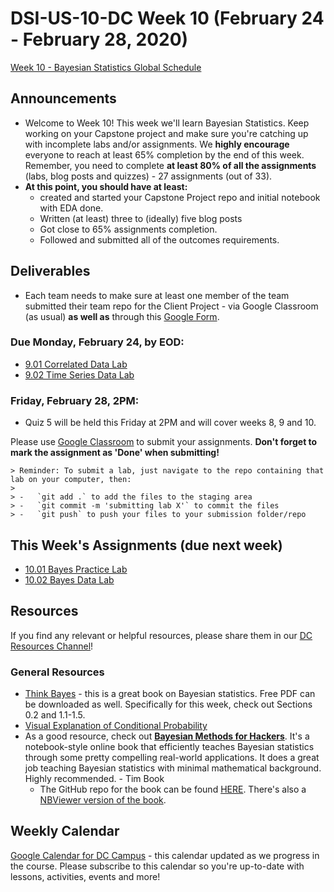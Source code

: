 # DSI-US-10-DC Week 10 (February 24 - February 28, 2020)

[Week 10 - Bayesian Statistics Global Schedule](https://git.generalassemb.ly/DSI-US-10/course-info#week-10---bayesian-statistics-february-24---february-28)

## Announcements

-   Welcome to Week 10! This week we'll learn Bayesian Statistics. Keep working on your Capstone project and make sure you're catching up with incomplete labs and/or assignments. We **highly encourage** everyone to reach at least 65% completion by the end of this week. Remember, you need to complete **at least 80% of all the assignments** (labs, blog posts and quizzes) - 27 assignments (out of 33).
-   **At this point, you should have at least:**
    -   created and started your Capstone Project repo and initial notebook with EDA done.
    -   Written (at least) three to (ideally) five blog posts
    -   Got close to 65% assignments completion.
    -   Followed and submitted all of the outcomes requirements.

## Deliverables

-   Each team needs to make sure at least one member of the team submitted their team repo for the Client Project - via Google Classroom (as usual) **as well as** through this [Google Form](https://forms.gle/QCFqgUaRuSqYFk1u9).

### **Due Monday, February 24, by EOD:**

-   [9.01 Correlated Data Lab](https://git.generalassemb.ly/DSI-US-10/9.01-lab-correlated-data)
-   [9.02 Time Series Data Lab](https://git.generalassemb.ly/DSI-US-10/9.02-lab-time-series-arima)

### **Friday, February 28, 2PM:**
-   Quiz 5 will be held this Friday at 2PM and will cover weeks 8, 9 and 10.

Please use [Google Classroom](https://classroom.google.com) to submit your assignments. **Don't forget to mark the assignment as 'Done' when submitting!**

    > Reminder: To submit a lab, just navigate to the repo containing that lab on your computer, then:
    >
    > -   `git add .` to add the files to the staging area
    > -   `git commit -m 'submitting lab X'` to commit the files
    > -   `git push` to push your files to your submission folder/repo

## This Week's Assignments (due next week)

-   [10.01 Bayes Practice Lab ](https://git.generalassemb.ly/DSI-US-10/10.01-lab-bayes-practice)
-   [10.02 Bayes Data Lab](https://git.generalassemb.ly/DSI-US-10/10.02-lab-bayes-data)

## Resources

If you find any relevant or helpful resources, please share them in our [DC Resources Channel](https://app.slack.com/client/T0351JZQ0/CQME38U82)!

### General Resources

-   [Think Bayes](http://greenteapress.com/wp/think-bayes/) - this is a great book on Bayesian statistics. Free PDF can be downloaded as well. Specifically for this week, check out Sections 0.2 and 1.1-1.5.
-   [Visual Explanation of Conditional Probability](http://setosa.io/conditional/)
-   As a good resource, check out [**Bayesian Methods for Hackers**](https://camdavidsonpilon.github.io/Probabilistic-Programming-and-Bayesian-Methods-for-Hackers/). It's a notebook-style online book that efficiently teaches Bayesian statistics through some pretty compelling real-world applications. It does a great job teaching Bayesian statistics with minimal mathematical background. Highly recommended. - Tim Book
    -   The GitHub repo for the book can be found [HERE](https://github.com/CamDavidsonPilon/Probabilistic-Programming-and-Bayesian-Methods-for-Hackers). There's also a [NBViewer version of the book](https://nbviewer.jupyter.org/github/CamDavidsonPilon/Probabilistic-Programming-and-Bayesian-Methods-for-Hackers/blob/master/Prologue/Prologue.ipynb).

## Weekly Calendar

[Google Calendar for DC Campus](https://calendar.google.com/calendar?cid=Z2VuZXJhbGFzc2VtYi5seV9jbGFzc3Jvb21jNjIzY2NhNkBncm91cC5jYWxlbmRhci5nb29nbGUuY29t) - this calendar updated as we progress in the course. Please subscribe to this calendar so you're up-to-date with lessons, activities, events and more!
